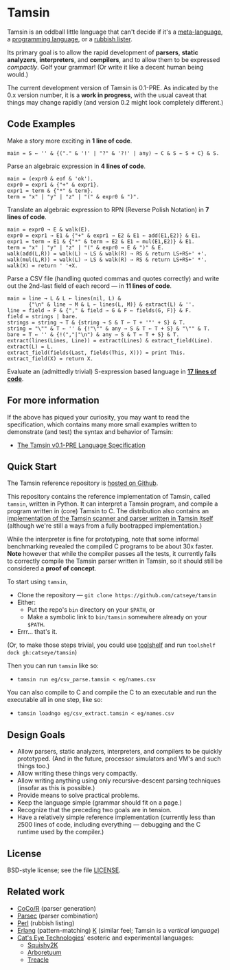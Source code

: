 Tamsin
======

Tamsin is an oddball little language that can't decide if it's a
[meta-language](https://github.com/catseye/Tamsin/blob/master/doc/Philosophy.markdown#meta-language), a
[programming language](https://github.com/catseye/Tamsin/blob/master/doc/Philosophy.markdown#programming-language), or a
[rubbish lister](https://github.com/catseye/Tamsin/blob/master/doc/Philosophy.markdown#rubbish-lister).

Its primary goal is to allow the rapid development of **parsers**,
**static analyzers**, **interpreters**, and **compilers**, and to allow them
to be expressed *compactly*.  Golf your grammar!  (Or write it like a decent
human being would.)

The current development version of Tamsin is 0.1-PRE.  As indicated by the
0.x version number, it is a **work in progress**, with the usual caveat that
things may change rapidly (and version 0.2 might look completely different.)

Code Examples
-------------

Make a story more exciting in **1 line of code**.

    main = S ← '' & {("." & '!' | "?" & '?!' | any) → C & S ← S + C} & S.

Parse an algebraic expression in **4 lines of code**.

    main = (expr0 & eof & 'ok').
    expr0 = expr1 & {"+" & expr1}.
    expr1 = term & {"*" & term}.
    term = "x" | "y" | "z" | "(" & expr0 & ")".

Translate an algebraic expression to RPN (Reverse Polish Notation) in
**7 lines of code**.

    main = expr0 → E & walk(E).
    expr0 = expr1 → E1 & {"+" & expr1 → E2 & E1 ← add(E1,E2)} & E1.
    expr1 = term → E1 & {"*" & term → E2 & E1 ← mul(E1,E2)} & E1.
    term = "x" | "y" | "z" | "(" & expr0 → E & ")" & E.
    walk(add(L,R)) = walk(L) → LS & walk(R) → RS & return LS+RS+' +'.
    walk(mul(L,R)) = walk(L) → LS & walk(R) → RS & return LS+RS+' *'.
    walk(X) = return ' '+X.

Parse a CSV file (handling quoted commas and quotes correctly) and write
out the 2nd-last field of each record — in **11 lines of code**.

    main = line → L & L ← lines(nil, L) &
           {"\n" & line → M & L ← lines(L, M)} & extract(L) & ''.
    line = field → F & {"," & field → G & F ← fields(G, F)} & F.
    field = strings | bare.
    strings = string → T & {string → S & T ← T + '"' + S} & T.
    string = "\"" & T ← '' & {!"\"" & any → S & T ← T + S} & "\"" & T.
    bare = T ← '' & {!(","|"\n") & any → S & T ← T + S} & T.
    extract(lines(Lines, Line)) = extract(Lines) & extract_field(Line).
    extract(L) = L.
    extract_field(fields(Last, fields(This, X))) = print This.
    extract_field(X) = return X.

Evaluate an (admittedly trivial) S-expression based language in
**[17 lines of code](https://github.com/catseye/Tamsin/blob/master/eg/sexpr-eval.tamsin)**.

For more information
--------------------

If the above has piqued your curiosity, you may want to read the specification,
which contains many more small examples written to demonstrate (and test) the
syntax and behavior of Tamsin:

*   [The Tamsin v0.1-PRE Language Specification](https://github.com/catseye/Tamsin/blob/master/doc/Tamsin.markdown)

Quick Start
-----------

The Tamsin reference repository is [hosted on Github](https://github.com/catseye/tamsin).

This repository contains the reference implementation of Tamsin, called
`tamsin`, written in Python.  It can interpret a Tamsin program, and compile
a program written in (core) Tamsin to C.  The distribution also contains an
[implementation of the Tamsin scanner and parser written in Tamsin itself](https://github.com/catseye/Tamsin/blob/master/eg/tamsin-parser.tamsin)
(although we're still a ways from a fully bootrapped implementation.)

While the interpreter is fine for prototyping, note that some informal
benchmarking revealed the compiled C programs to be about 30x faster.  **Note**
however that while the compiler passes all the tests, it currently fails to
correctly compile the Tamsin parser written in Tamsin, so it should still be
considered a **proof of concept**.

To start using `tamsin`,

*   Clone the repository — `git clone https://github.com/catseye/tamsin`
*   Either:
    *   Put the repo's `bin` directory on your `$PATH`, or
    *   Make a symbolic link to `bin/tamsin` somewhere already on your `$PATH`.
*   Errr... that's it.

(Or, to make those steps trivial, you could use
[toolshelf](https://github.com/catseye/toolshelf) and run
`toolshelf dock gh:catseye/tamsin`)

Then you can run `tamsin` like so:

*   `tamsin run eg/csv_parse.tamsin < eg/names.csv`

You can also compile to C and compile the C to an executable and run the
executable all in one step, like so:

*   `tamsin loadngo eg/csv_extract.tamsin < eg/names.csv`

Design Goals
------------

*   Allow parsers, static analyzers, interpreters, and compilers to be
    quickly prototyped.  (And in the future, processor simulators and VM's
    and such things too.)
*   Allow writing these things very compactly.
*   Allow writing anything using only recursive-descent parsing techniques
    (insofar as this is possible.)
*   Provide means to solve practical problems.
*   Keep the language simple (grammar should fit on a page.)
*   Recognize that the preceding two goals are in tension.
*   Have a relatively simple reference implementation (currently less than
    2500 lines of code, including everything — debugging and the C runtime
    used by the compiler.)

License
-------

BSD-style license; see the file [LICENSE](https://github.com/catseye/Tamsin/blob/master/LICENSE).

Related work
------------

*   [CoCo/R](http://www.scifac.ru.ac.za/coco/) (parser generation)
*   [Parsec](http://www.haskell.org/haskellwiki/Parsec) (parser combination)
*   [Perl](http://perl.com/) (rubbish listing)
*   [Erlang](http://erlang.org/) (pattern-matching)
    [K](https://github.com/kevinlawler/kona) (similar feel; Tamsin
    is a _vertical language_)
*   [Cat's Eye Technologies](http://catseye.tc)' esoteric and experimental
    languages:
    *   [Squishy2K](http://catseye.tc/node/Squishy2K)
    *   [Arboretuum](http://catseye.tc/node/Arboretuum)
    *   [Treacle](http://catseye.tc/node/Treacle)
